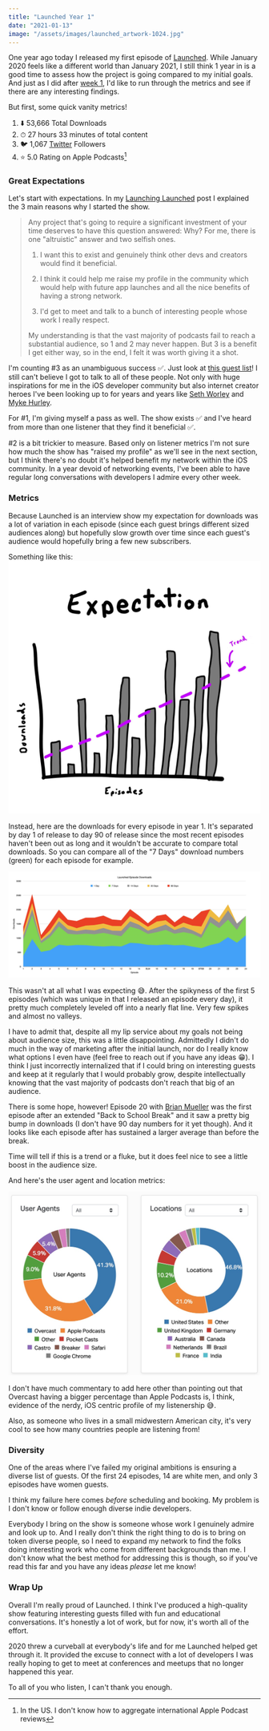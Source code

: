 ```yaml
---
title: "Launched Year 1"
date: "2021-01-13"
image: "/assets/images/launched_artwork-1024.jpg"
---
```


One year ago today I released my first episode of [Launched](/posts/2020/1/13/introducing-launched). While January 2020 feels like a different world than January 2021, I still think 1 year in is a good time to assess how the project is going compared to my initial goals. And just as I did after [week 1](/posts/2020/1/21/launching-launched), I'd like to run through the metrics and see if there are any interesting findings.

But first, some quick vanity metrics!

1. ⬇️ 53,666 Total Downloads
2. ⏱ 27 hours 33 minutes of total content
3. 🐦 1,067 [Twitter](https://twitter.com/launchedfm) Followers
4. ⭐️ 5.0 Rating on Apple Podcasts[^1]

### Great Expectations

Let's start with expectations. In my [Launching Launched](/posts/2020/1/27/launching-launched) post I explained the 3 main reasons why I started the show.

> Any project that's going to require a significant investment of your time deserves to have this question answered: Why? For me, there is one "altruistic" answer and two selfish ones.
>
> 1. I want this to exist and genuinely think other devs and creators would find it beneficial.
>
> 2. I think it could help me raise my profile in the community which would help with future app launches and all the nice benefits of having a strong network.
> 
> 3. I'd get to meet and talk to a bunch of interesting people whose work I really respect.
>
> My understanding is that the vast majority of podcasts fail to reach a substantial audience, so 1 and 2 may never happen. But 3 is a benefit I get either way, so in the end, I felt it was worth giving it a shot.

I'm counting #3 as an unambiguous success ✅. Just look at [this guest list](https://launchedfm.com)! I still can't believe I got to talk to all of these people. Not only with huge inspirations for me in the iOS developer community but also internet creator heroes I've been looking up to for years and years like [Seth Worley](https://launchedfm.com/episodes/12-SethWorley/) and [Myke Hurley](https://launchedfm.com/episodes/5-MykeHurley/).

For #1, I'm giving myself a pass as well. The show exists ✅ and I've heard from more than one listener that they find it beneficial ✅.

\#2 is a bit trickier to measure. Based only on listener metrics I'm not sure how much the show has "raised my profile" as we'll see in the next section, but I think there's no doubt it's helped benefit my network within the iOS community. In a year devoid of networking events, I've been able to have regular long conversations with developers I admire every other week.

### Metrics

Because Launched is an interview show my expectation for downloads was a lot of variation in each episode (since each guest brings different sized audiences along) but hopefully slow growth over time since each guest's audience would hopefully bring a few new subscribers. 

Something like this:
![Launched Expectations](/assets/posts/2021/01/13/launched-expectations.jpg)

Instead, here are the downloads for every episode in year 1. It's separated by day 1 of release to day 90 of release since the most recent episodes haven't been out as long and it wouldn't be accurate to compare total downloads. So you can compare all of the "7 Days" download numbers (green) for each episode for example.

![Launched Year 1 Metrics](/assets/posts/2021/01/13/launched-year-1-metrics.jpg)

This wasn't at all what I was expecting 😅. After the spikyness of the first 5 episodes (which was unique in that I released an episode every day), it pretty much completely leveled off into a nearly flat line. Very few spikes and almost no valleys.

I have to admit that, despite all my lip service about my goals not being about audience size, this was a little disappointing. Admittedly I didn't do much in the way of marketing after the initial launch, nor do I really know what options I even have (feel free to reach out if you have any ideas 😁). I think I just incorrectly internalized that if I could bring on interesting guests and keep at it regularly that I would probably grow, despite intellectually knowing that the vast majority of podcasts don't reach that big of an audience.

There is some hope, however! Episode 20 with [Brian Mueller](https://launchedfm.com/episodes/20-CARROTWeather-BrianMueller/) was the first episode after an extended "Back to School Break" and it saw a pretty big bump in downloads (I don't have 90 day numbers for it yet though). And it looks like each episode after has sustained a larger average than before the break.

Time will tell if this is a trend or a fluke, but it does feel nice to see a little boost in the audience size.

And here's the user agent and location metrics:

![Launched Listener Data](/assets/posts/2021/01/13/launched-listener-data.jpg)

I don't have much commentary to add here other than pointing out that Overcast having a bigger percentage than Apple Podcasts is, I think, evidence of the nerdy, iOS centric profile of my listenership 😅. 

Also, as someone who lives in a small midwestern American city, it's very cool to see how many countries people are listening from!

### Diversity

One of the areas where I've failed my original ambitions is ensuring a diverse list of guests. Of the first 24 episodes, 14 are white men, and only 3 episodes have women guests.

I think my failure here comes _before_ scheduling and booking. My problem is I don't know or follow enough diverse indie developers. 

Everybody I bring on the show is someone whose work I genuinely admire and look up to. And I really don't think the right thing to do is to bring on token diverse people, so I need to expand my network to find the folks doing interesting work who come from different backgrounds than me. I don't know what the best method for addressing this is though, so if you've read this far and you have any ideas _please_ let me know!

### Wrap Up

Overall I'm really proud of Launched. I think I've produced a high-quality show featuring interesting guests filled with fun and educational conversations. It's honestly a lot of work, but for now, it's worth all of the effort.

2020 threw a curveball at everybody's life and for me Launched helped get through it. It provided the excuse to connect with a lot of developers I was really hoping to get to meet at conferences and meetups that no longer happened this year.

To all of you who listen, I can't thank you enough. 

[^1]: In the US. I don't know how to aggregate international Apple Podcast reviews